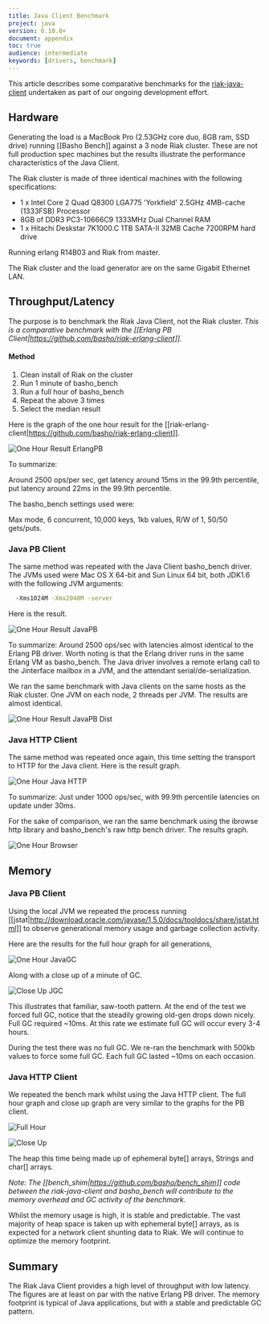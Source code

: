 ```yaml
---
title: Java Client Benchmark
project: java
version: 0.10.0+
document: appendix
toc: true
audience: intermediate
keywords: [drivers, benchmark]
---
```


This article describes some comparative benchmarks for the [riak-java-client](http://github.com/basho/riak-java-client) undertaken as part of our ongoing development effort.

## Hardware

Generating the load is a MacBook Pro (2.53GHz core duo, 8GB ram, SSD drive) running [[Basho Bench]] against a 3 node Riak cluster. These are not full production spec machines but the results illustrate the performance characteristics of the Java Client.

The Riak cluster is made of three identical machines with the following specifications:

* 1 x Intel Core 2 Quad Q8300 LGA775 'Yorkfield' 2.5GHz 4MB-cache (1333FSB) Processor
* 8GB of DDR3 PC3-10666C9 1333MHz Dual Channel RAM
* 1 x Hitachi Deskstar 7K1000.C 1TB SATA-II 32MB Cache 7200RPM hard drive

Running erlang R14B03 and Riak from master.

The Riak cluster and the load generator are on the same Gigabit Ethernet LAN.

## Throughput/Latency 

The purpose is to benchmark the Riak Java Client, not the Riak cluster. _This is a comparative benchmark with the [[Erlang PB Client|https://github.com/basho/riak-erlang-client]]._

#### Method

1. Clean install of Riak on the cluster
2. Run 1 minute of basho_bench
3. Run a full hour of basho_bench
4. Repeat the above 3 times
5. Select the median result

Here is the graph of the one hour result for the [[riak-erlang-client|https://github.com/basho/riak-erlang-client]].

![One Hour Result ErlangPB](/images/one-hour-erlpb.png)

To summarize:

Around 2500 ops/per sec, get latency around 15ms in the 99.9th percentile, put latency around 22ms in the 99.9th percentile.

The basho_bench settings used were:

Max mode, 6 concurrent, 10,000 keys, 1kb values, R/W of 1, 50/50 gets/puts. 

### Java PB Client

The same method was repeated with the Java Client basho_bench driver. The JVMs used were Mac OS X 64-bit and Sun Linux 64 bit, both JDK1.6 with the following JVM arguments:

```bash
  -Xms1024M -Xmx2048M -server
```

Here is the result.

![One Hour Result JavaPB](/images/one-hour-javapb.png)

To summarize: Around 2500 ops/sec with latencies almost identical to the Erlang PB driver. Worth noting is that the Erlang driver runs in the same Erlang VM as basho_bench. The Java driver involves a remote erlang call to the Jinterface mailbox in a JVM, and the attendant serial/de-serialization. 

We ran the same benchmark with Java clients on the same hosts as the Riak cluster. One JVM on each node, 2 threads per JVM. The results are almost identical.

![One Hour Result JavaPB Dist](/images/one-hour-javapb-dist.png)

### Java HTTP Client

The same method was repeated once again, this time setting the transport to HTTP for the Java client. Here is the result graph.

![One Hour Java HTTP](/images/1hrnonagleserverhttpjava4.1_2.png)

To summarize: Just under 1000 ops/sec, with 99.9th percentile latencies on update under 30ms.

For the sake of comparison, we ran the same benchmark using the ibrowse http library and basho_bench's raw http bench driver. The results graph.

![One Hour Browser](/images/1hribrowsenonagleserver.png)

## Memory

### Java PB Client

Using the local JVM we repeated the process running [[jstat|http://download.oracle.com/javase/1,5.0/docs/tooldocs/share/jstat.html]] to observe generational memory usage and garbage collection activity.

Here are the results for the full hour graph for all generations,

![One Hour JavaGC](/images/one-hr-javagc.png)

Along with a close up of a minute of GC.

![Close Up JGC](/images/close-up-javagc.png)

This illustrates that familiar, saw-tooth pattern. At the end of the test we forced full GC, notice that the steadily growing old-gen drops down nicely. Full GC required ~10ms. At this rate we estimate full GC will occur every 3-4 hours.

During the test there was no full GC. We re-ran the benchmark with 500kb values to force some full GC. Each full GC lasted ~10ms on each occasion.

### Java HTTP Client

We repeated the bench mark whilst using the Java HTTP client. The full hour graph and close up graph are very similar to the graphs for the PB client.

![Full Hour](/images/41hc_all.png)

![Close Up](/images/41hc_gc_close_up.png)

The heap this time being made up of ephemeral byte[] arrays, Strings and char[] arrays.

_Note: The [[bench_shim|https://github.com/basho/bench_shim]] code between the riak-java-client and basho_bench will contribute to the memory overhead and GC activity of the benchmark._

Whilst the memory usage is high, it is stable and predictable. The vast majority of heap space is taken up with ephemeral byte[] arrays, as is expected for a network client shunting data to Riak. We will continue to optimize the memory footprint. 

## Summary

The Riak Java Client provides a high level of throughput with low latency. The figures are at least on par with the native Erlang PB driver. The memory footprint is typical of Java applications, but with a stable and predictable GC pattern.
